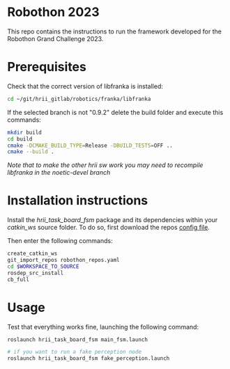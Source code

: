 # Robothon 2023
This repo contains the instructions to run the framework developed for the Robothon Grand Challenge 2023.

# Prerequisites
Check that the correct version of libfranka is installed:
```bash
cd ~/git/hrii_gitlab/robotics/franka/libfranka
```
If the selected branch is not "0.9.2" delete the build folder and execute this commands:
```bash
mkdir build
cd build
cmake -DCMAKE_BUILD_TYPE=Release -DBUILD_TESTS=OFF ..
cmake --build .
```

_Note that to make the other hrii sw work you may need to recompile libfranka in the noetic-devel branch_
# Installation instructions
Install the *hrii_task_board_fsm* package and its dependencies within your *catkin_ws* source folder. To do so, first download the repos <a href="https://gitlab.iit.it/hrii/projects/robothon/hrii_task_board_fsm/-/raw/main/config/robothon_repos.yaml?inline=false" target="_blank">config file</a>.

Then enter the following commands:
```bash
create_catkin_ws
git_import_repos robothon_repos.yaml
cd $WORKSPACE_TO_SOURCE
rosdep_src_install
cb_full
```

# Usage
Test that everything works fine, launching the following command:
```bash
roslaunch hrii_task_board_fsm main_fsm.launch

# if you want to run a fake perception node
roslaunch hrii_task_board_fsm fake_perception.launch
```
